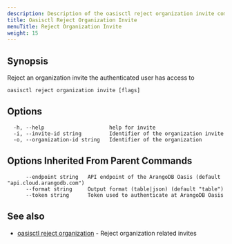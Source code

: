 ```yaml
---
description: Description of the oasisctl reject organization invite command
title: Oasisctl Reject Organization Invite
menuTitle: Reject Organization Invite
weight: 15
---
```

## Synopsis
Reject an organization invite the authenticated user has access to

```
oasisctl reject organization invite [flags]
```

## Options
```
  -h, --help                     help for invite
  -i, --invite-id string         Identifier of the organization invite
  -o, --organization-id string   Identifier of the organization
```

## Options Inherited From Parent Commands
```
      --endpoint string   API endpoint of the ArangoDB Oasis (default "api.cloud.arangodb.com")
      --format string     Output format (table|json) (default "table")
      --token string      Token used to authenticate at ArangoDB Oasis
```

## See also
* [oasisctl reject organization](reject-organization.md)	 - Reject organization related invites

